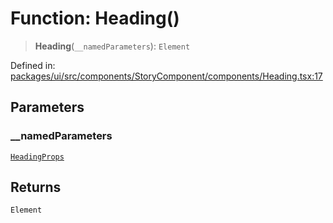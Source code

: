 # Function: Heading()

> **Heading**(`__namedParameters`): `Element`

Defined in: [packages/ui/src/components/StoryComponent/components/Heading.tsx:17](https://github.com/laruss/react-text-game/blob/325ef0387ed3a81c3cff0516cf5aab684d6f654f/packages/ui/src/components/StoryComponent/components/Heading.tsx#L17)

## Parameters

### \_\_namedParameters

[`HeadingProps`](../type-aliases/HeadingProps.md)

## Returns

`Element`
